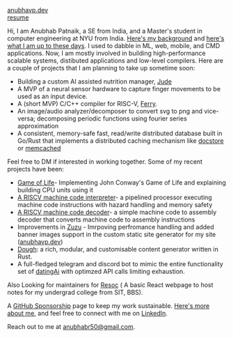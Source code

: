 [anubhavp.dev](https://anubhavp.dev/)  
[resume](https://anubhavp.dev/resume.pdf)

Hi, I am Anubhab Patnaik, a SE from India, and a Master's student in computer engineering at NYU from India. [Here's my background](https://anubhavp.dev/journey.html) and [here's what I am up to these days](https://anubhavp.dev/current.html). I used to dabble in ML, web, mobile, and CMD applications. Now, I am mostly involved in building high-performance scalable systems, distibuted applications and low-level compilers. Here are a couple of projects that I am planning to take up sometime soon:

- Building a custom AI assisted nutrition manager, [Jude](https://anubhavp.dev/blog/heyjude.html)
- A MVP of a neural sensor hardware to capture finger movements to be used as an input device.
- A (short MVP) C/C++ compiler for RISC-V, [Ferry](https://github.com/fuzzymf/ferry).
- An image/audio analyzer/decomposer to convert svg to png and vice-versa; decomposing periodic functions using fourier series approximation
- A consistent, memory-safe fast, read/write distributed database built in Go/Rust that implements a distributed caching mechanism like [docstore](https://www.uber.com/en-IN/blog/how-uber-serves-over-40-million-reads-per-second-using-an-integrated-cache/) or [memcached](https://memcached.org/)

Feel free to DM if interested in working together. Some of my recent projects have been:

- [Game of Life](https://anubhavp.dev/blog/gameoflife.html)- Implementing John Conway's Game of Life and explaining building CPU units using it
- [A RISCV machine code interpreter](https://anubhavp.dev/blog/hacktoberfest)-  a pipelined processor executing machine code instructions with hazard handling and memory safety
- [A RISCV machine code decoder](https://anubhavp.dev/barney)-  a simple machine code to assembly decoder that converts machine code to assembly instructions
- Improvements in [Zuzu](https://github.com/fuzzymfx/zuzu) - Imrpoving perfromance handling and added banner images support in the custom static site generator for my site ([anubhavp.dev](https://anubhavp.dev/))
- [Dough](https://github.com/fuzzymfx/dough): a rich, modular, and customisable content generator written in Rust.
- A full-fledged telegram and discord bot to mimic the entire functionality set of [datingAi](datingai.pro) with optimzed API calls limiting exhaustion.

Also Looking for maintainers for [Resoc](https://resoc.in) ( A basic React webpage to host notes for my undergrad college from SIT, BBS).

A [GitHub Sponsorship](https://github.com/sponsors/fuzzymfx/) page to keep my work sustainable. [Here's more about me](https://anubhavp.dev/about.html), and feel free to connect with me on [LinkedIn](https://www.linkedin.com/in/anubhabpatnaik/).

Reach out to me at <anubhabr50@gmail.com>.
